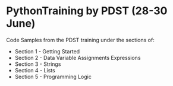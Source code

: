 # PythonTraining by PDST (28-30 June)

Code Samples from the PDST training under the sections of:
- Section 1 - Getting Started
- Section 2 - Data Variable Assignments Expressions
- Section 3 - Strings
- Section 4 - Lists
- Section 5 - Programming Logic
